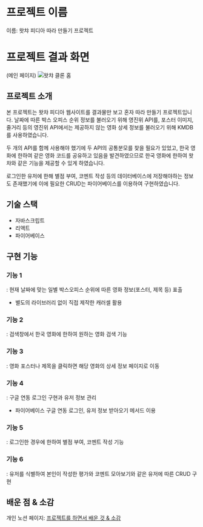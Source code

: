 
# **프로젝트 이름**
이름: 왓챠 피디아 따라 만들기 프로젝트

# **프로젝트 결과 화면**
(메인 페이지)
![왓챠 클론 홈](https://user-images.githubusercontent.com/98478661/202478901-75597884-b700-46c1-beab-2547515ff5b8.png)

## **프로젝트 소개**
본 프로젝트는 왓챠 피디아 웹사이트를 결과물만 보고 혼자 따라 만들기 프로젝트입니다.
날짜에 따른 박스 오피스 순위 정보를 불러오기 위해 영진위 API를, 포스터 이미지, 줄거리 등의 영진위 API에서는 제공하지 않는 영화 상세 정보를 불러오기 위해 KMDB를 사용하였습니다.

두 개의 API를 함께 사용해야 했기에 두 API의 공통분모를 찾을 필요가 있었고, 한국 영화에 한하여 같은 영화 코드를 공유하고 있음을 발견하였으므로 한국 영화에 한하여 왓챠와 같은 기능을 제공할 수 있게 하였습니다.

로그인한 유저에 한해 별점 부여, 코멘트 작성 등의 데이터베이스에 저장해야하는 정보도 존재했기에 이에 필요한 CRUD는 파이어베이스를 이용하여 구현하였습니다.

## **기술 스택**
- 자바스크립트
- 리액트
- 파이어베이스

## **구현 기능**
### **기능 1**
: 현재 날짜에 맞는 일별 박스오피스 순위에 따른 영화 정보(포스터, 제목 등) 표출
- 별도의 라이브러리 없이 직접 제작한 캐러셀 활용
### **기능 2**
: 검색창에서 한국 영화에 한하여 원하는 영화 검색 기능
### **기능 3**
: 영화 포스터나 제목을 클릭하면 해당 영화의 상세 정보 페이지로 이동
### **기능 4**
: 구글 연동 로그인 구현과 유저 정보 관리
- 파이어베이스 구글 연동 로그인, 유저 정보 받아오기 메서드 이용
### **기능 5**
: 로그인한 경우에 한하여 별점 부여, 코멘트 작성 기능
### **기능 6**
: 유저를 식별하여 본인이 작성한 평가와 코멘트 모아보기와 같은 유저에 따른 CRUD 구현
## **배운 점 & 소감**
개인 노션 페이지: [프로젝트를 하면서 배운 것 & 소감](https://www.notion.so/39eb4b72aaff4cb48ec945230638a83a)
